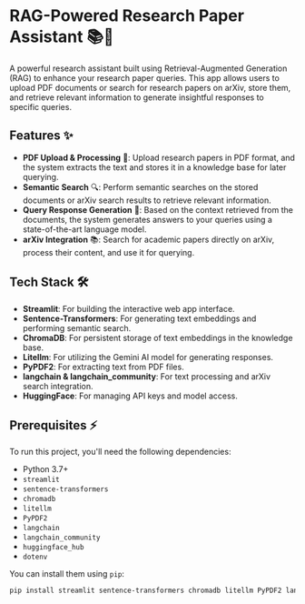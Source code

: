 # RAG-Powered Research Paper Assistant 📚🤖

A powerful research assistant built using Retrieval-Augmented Generation (RAG) to enhance your research paper queries. This app allows users to upload PDF documents or search for research papers on arXiv, store them, and retrieve relevant information to generate insightful responses to specific queries.

## Features ✨

- **PDF Upload & Processing** 📄: Upload research papers in PDF format, and the system extracts the text and stores it in a knowledge base for later querying.
- **Semantic Search** 🔍: Perform semantic searches on the stored documents or arXiv search results to retrieve relevant information.
- **Query Response Generation** 📝: Based on the context retrieved from the documents, the system generates answers to your queries using a state-of-the-art language model.
- **arXiv Integration** 📚: Search for academic papers directly on arXiv, process their content, and use it for querying.

## Tech Stack 🛠️

- **Streamlit**: For building the interactive web app interface.
- **Sentence-Transformers**: For generating text embeddings and performing semantic search.
- **ChromaDB**: For persistent storage of text embeddings in the knowledge base.
- **Litellm**: For utilizing the Gemini AI model for generating responses.
- **PyPDF2**: For extracting text from PDF files.
- **langchain & langchain_community**: For text processing and arXiv search integration.
- **HuggingFace**: For managing API keys and model access.

## Prerequisites ⚡

To run this project, you'll need the following dependencies:

- Python 3.7+
- `streamlit`
- `sentence-transformers`
- `chromadb`
- `litellm`
- `PyPDF2`
- `langchain`
- `langchain_community`
- `huggingface_hub`
- `dotenv`

You can install them using `pip`:

```bash
pip install streamlit sentence-transformers chromadb litellm PyPDF2 langchain langchain_community huggingface_hub python-dotenv
